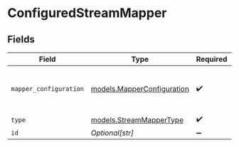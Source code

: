 # ConfiguredStreamMapper


## Fields

| Field                                                          | Type                                                           | Required                                                       | Description                                                    |
| -------------------------------------------------------------- | -------------------------------------------------------------- | -------------------------------------------------------------- | -------------------------------------------------------------- |
| `mapper_configuration`                                         | [models.MapperConfiguration](../models/mapperconfiguration.md) | :heavy_check_mark:                                             | The values required to configure the mapper.                   |
| `type`                                                         | [models.StreamMapperType](../models/streammappertype.md)       | :heavy_check_mark:                                             | N/A                                                            |
| `id`                                                           | *Optional[str]*                                                | :heavy_minus_sign:                                             | N/A                                                            |